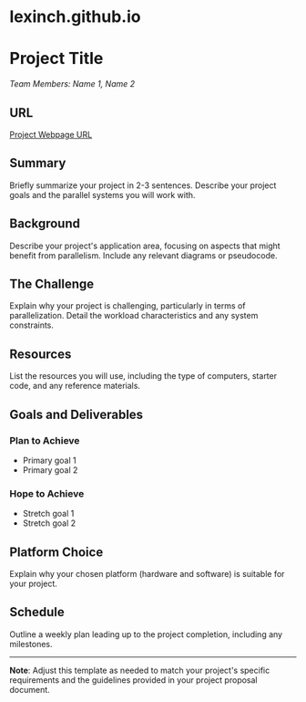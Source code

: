 # lexinch.github.io

# Project Title
*Team Members: Name 1, Name 2*

## URL
[Project Webpage URL](#)

## Summary
Briefly summarize your project in 2-3 sentences. Describe your project goals and the parallel systems you will work with.

## Background
Describe your project's application area, focusing on aspects that might benefit from parallelism. Include any relevant diagrams or pseudocode.

## The Challenge
Explain why your project is challenging, particularly in terms of parallelization. Detail the workload characteristics and any system constraints.

## Resources
List the resources you will use, including the type of computers, starter code, and any reference materials.

## Goals and Deliverables
### Plan to Achieve
- Primary goal 1
- Primary goal 2

### Hope to Achieve
- Stretch goal 1
- Stretch goal 2

## Platform Choice
Explain why your chosen platform (hardware and software) is suitable for your project.

## Schedule
Outline a weekly plan leading up to the project completion, including any milestones.

---

**Note**: Adjust this template as needed to match your project's specific requirements and the guidelines provided in your project proposal document.
